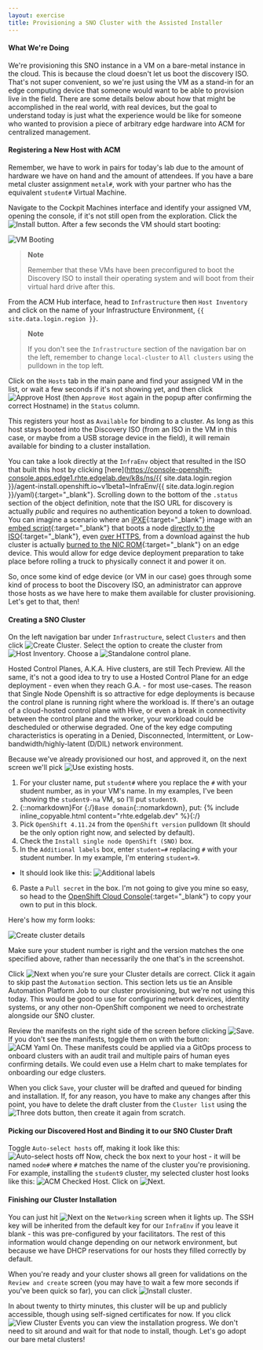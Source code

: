```yaml
---
layout: exercise
title: Provisioning a SNO Cluster with the Assisted Installer
---
```


#### What We're Doing

We're provisioning this SNO instance in a VM on a bare-metal instance in the cloud. This is because the cloud doesn't let us boot the discovery ISO. That's not super convenient, so we're just using the VM as a stand-in for an edge computing device that someone would want to be able to provision live in the field. There are some details below about how that might be accomplished in the real world, with real devices, but the goal to understand today is just what the experience would be like for someone who wanted to provision a piece of arbitrary edge hardware into ACM for centralized management.

#### Registering a New Host with ACM

Remember, we have to work in pairs for today's lab due to the amount of hardware we have on hand and the amount of attendees. If you have a bare metal cluster assignment `metal#`, work with your partner who has the equivalent `student#` Virtual Machine.

Navigate to the Cockpit Machines interface and identify your assigned VM, opening the console, if it's not still open from the exploration. Click the ![Install](/assets/images/cockpit-vm-install.png?style=small "Install") button. After a few seconds the VM should start booting:

![VM Booting](/assets/images/cockpit-vm-booting.png?style=centered&style=border "VM Booting")

> **Note**
>
> Remember that these VMs have been preconfigured to boot the Discovery ISO to install their operating system and will boot from their virtual hard drive after this.

From the ACM Hub interface, head to `Infrastructure` then `Host Inventory` and click on the name of your Infrastructure Environment, `{{ site.data.login.region }}`.

> **Note**
>
> If you don't see the `Infrastructure` section of the navigation bar on the left, remember to change `local-cluster` to `All clusters` using the pulldown in the top left.

Click on the `Hosts` tab in the main pane and find your assigned VM in the list, or wait a few seconds if it's not showing yet, and then click ![Approve Host](/assets/images/acm-approve-host.png?style=small "Approve Host") (then `Approve Host` again in the popup after confirming the correct Hostname) in the `Status` column.


This registers your host as `Available` for binding to a cluster. As long as this host stays booted into the Discovery ISO (from an ISO in the VM in this case, or maybe from a USB storage device in the field), it will remain available for binding to a cluster installation.

You can take a look directly at the `InfraEnv` object that resulted in the ISO that built this host by clicking [here](https://console-openshift-console.apps.edge1.rhte.edgelab.dev/k8s/ns/{{ site.data.login.region }}/agent-install.openshift.io~v1beta1~InfraEnv/{{ site.data.login.region }}/yaml){:target="_blank"}. Scrolling down to the bottom of the `.status` section of the object definition, note that the ISO URL for discovery is actually _public_ and requires no authentication beyond a token to download. You can imagine a scenario where an [iPXE](https://ipxe.org/){:target="_blank"} image with an [embed script](https://ipxe.org/embed){:target="_blank"} that boots a node [directly to the ISO](https://ipxe.org/cmd/sanboot#boot_from_an_http_target){:target="_blank"}, even [over HTTPS](https://ipxe.org/crypto#embedded_certificates), from a download against the hub cluster is actually [burned to the NIC ROM](https://ipxe.org/howto/romburning){:target="_blank"} on an edge device. This would allow for edge device deployment preparation to take place before rolling a truck to physically connect it and power it on.

So, once some kind of edge device (or VM in our case) goes through some kind of process to boot the Discovery ISO, an administrator can approve those hosts as we have here to make them available for cluster provisioning. Let's get to that, then!

#### Creating a SNO Cluster

On the left navigation bar under `Infrastructure`, select `Clusters` and then click ![Create Cluster](/assets/images/acm-create-cluster.png?style=small "Create Cluster"). Select the option to create the cluster from ![Host Inventory](/assets/images/acm-create-from-host-inventory.png?style=small "Host Inventory"). Choose a ![Standalone](/assets/images/acm-create-standalone.png?style=small "Standalone") control plane.

Hosted Control Planes, A.K.A. Hive clusters, are still Tech Preview. All the same, it's not a good idea to try to use a Hosted Control Plane for an edge deployment - even when they reach G.A. - for most use-cases. The reason that Single Node Openshift is so attractive for edge deployments is because the control plane is running right where the workload is. If there's an outage of a cloud-hosted control plane with Hive, or even a break in connectivity between the control plane and the worker, your workload could be descheduled or otherwise degraded. One of the key edge computing characteristics is operating in a Denied, Disconnected, Intermittent, or Low-bandwidth/highly-latent (D/DIL) network environment.

Because we've already provisioned our host, and approved it, on the next screen we'll pick ![Use existing hosts](/assets/images/acm-use-existing-hosts.png?style=small "Use existing hosts").

1. For your cluster name, put `student#` where you replace the `#` with your student number, as in your VM's name. In my examples, I've been showing the `student9-na` VM, so I'll put `student9`.
2. {::nomarkdown}For {:/}`Base domain`{::nomarkdown}, put: {% include inline_copyable.html content="rhte.edgelab.dev" %}{:/}
3. Pick `OpenShift 4.11.24` from the `OpenShift version` pulldown (It should be the only option right now, and selected by default).
4. Check the `Install single node OpenShift (SNO)` box.
5. In the `Additional labels` box, enter `student=#` replacing `#` with your student number. In my example, I'm entering `student=9`.
  - It should look like this: ![Additional labels](/assets/images/acm-cluster-additional-labels.png?style=border "Additional labels")
6. Paste a `Pull secret` in the box. I'm not going to give you mine so easy, so head to the [OpenShift Cloud Console](https://console.redhat.com/openshift/install/pull-secret){:target="_blank"} to copy your own to put in this block.

Here's how my form looks:

![Create cluster details](/assets/images/acm-create-cluster-details.png?style=centered&style=border "Create cluster details")

Make sure your student number is right and the version matches the one specified above, rather than necessarily the one that's in the screenshot.

Click ![Next](/assets/images/acm-next.png?style=small) when you're sure your Cluster details are correct. Click it again to skip past the `Automation` section. This section lets us tie an Ansible Automation Platform Job to our cluster provisioning, but we're not using this today. This would be good to use for configuring network devices, identity systems, or any other non-OpenShift component we need to orchestrate alongside our SNO cluster.

Review the manifests on the right side of the screen before clicking ![Save](/assets/images/acm-save.png?style=small). If you don't see the manifests, toggle them on with the button: ![ACM Yaml On](/assets/images/acm-cluster-enable-yaml.png?style=small "ACM Yaml On"). These manifests could be applied via a GitOps process to onboard clusters with an audit trail and multiple pairs of human eyes confirming details. We could even use a Helm chart to make templates for onboarding our edge clusters.

When you click `Save`, your cluster will be drafted and queued for binding and installation. If, for any reason, you have to make any changes after this point, you have to delete the draft cluster from the `Cluster list` using the ![Three dots](/assets/images/acm-cluster-three-dots.png?style=small "Three dots") button, then create it again from scratch.

#### Picking our Discovered Host and Binding it to our SNO Cluster Draft

Toggle `Auto-select hosts` off, making it look like this: ![Auto-select hosts off](/assets/images/acm-auto-select-hosts-off.png?style=small)  Now, check the box next to your host - it will be named `node#` where `#` matches the name of the cluster you're provisioning. For example, installing the `student9` cluster, my selected cluster host looks like this: ![ACM Checked Host](/assets/images/acm-checked-host.png?style=small "ACM Checked host"). Click on ![Next](/assets/images/acm-next.png?style=small "Next").

#### Finishing our Cluster Installation

You can just hit ![Next](/assets/images/acm-next.png?style=small "Next") on the `Networking` screen when it lights up. The SSH key will be inherited from the default key for our `InfraEnv` if you leave it blank - this was pre-configured by your facilitators. The rest of this information would change depending on our network environment, but because we have DHCP reservations for our hosts they filled correctly by default.

When you're ready and your cluster shows all green for validations on the `Review and create` screen (you may have to wait a few more seconds if you've been quick so far), you can click ![Install cluster](/assets/images/acm-install-cluster.png?style=small "Install cluster").

In about twenty to thirty minutes, this cluster will be up and publicly accessible, though using self-signed certificates for now. If you click ![View Cluster Events](/assets/images/acm-create-cluster-events.png?style=small) you can view the installation progress. We don't need to sit around and wait for that node to install, though. Let's go adopt our bare metal clusters!
